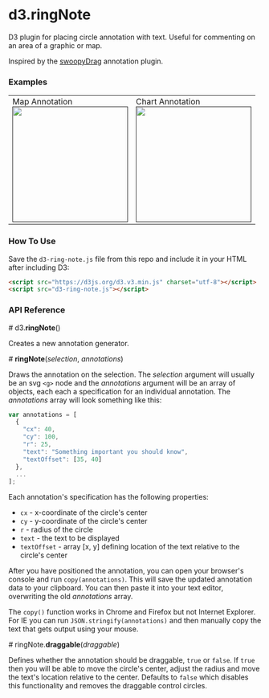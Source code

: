 # d3.ringNote

D3 plugin for placing circle annotation with text. Useful for commenting 
on an area of a graphic or map.

Inspired by the [swoopyDrag](http://1wheel.github.io/swoopy-drag/)
annotation plugin.

### Examples

<table>
  <tr>
    <td>
      Map Annotation<br>
      <a href=""><img src="" width="230"></a>
    </td>
    <td>
      Chart Annotation<br>
      <a href=""><img src="" width="230"></a>
    </td>
  </tr>
</table>

### How To Use
Save the `d3-ring-note.js` file from this repo and include it in your HTML after including D3:
```html
<script src="https://d3js.org/d3.v3.min.js" charset="utf-8"></script>
<script src="d3-ring-note.js"></script>
```

### API Reference

*#* d3.**ringNote**()

Creates a new annotation generator.

*#* **ringNote**(*selection*, *annotations*)

Draws the annotation on the selection. The *selection* argument will 
usually be an svg `<g>` node and the *annotations* argument will be an array of 
objects, each each a specification for an individual annotation. The 
*annotations* array will look something like this:

```javascript
var annotations = [
  {
    "cx": 40,
    "cy": 100,
    "r": 25,
    "text": "Something important you should know",
    "textOffset": [35, 40] 
  },
  ...
];
```

Each annotation's specification has the following properties:
- `cx` - x-coordinate of the circle's center
- `cy` - y-coordinate of the circle's center
- `r` - radius of the circle
- `text` - the text to be displayed
- `textOffset` - array [x, y] defining location of the text relative 
to the circle's center

After you have positioned the annotation, you can open your browser's 
console and run `copy(annotations)`. This will
save the updated annotation data to your clipboard. You
can then paste it into your text editor, overwriting the old 
*annotations* array.

The `copy()` function works in Chrome and Firefox
but not Internet Explorer. For IE you can run `JSON.stringify(annotations)`
and then manually copy the text that gets output using your mouse.

*#* ringNote.**draggable**(*draggable*)

Defines whether the annotation should be draggable, `true` or `false`.
If `true` then you will be able to move the circle's center, adjust the 
radius and move the text's location relative to the center. Defaults to
`false` which disables this functionality and removes the draggable 
control circles.